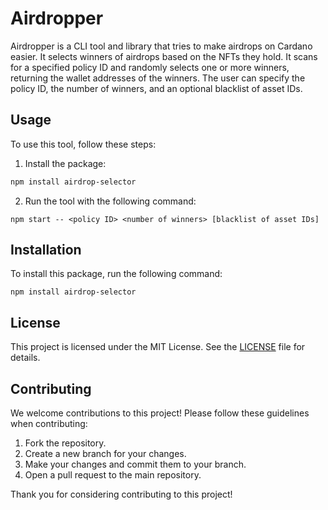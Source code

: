 # Airdropper

Airdropper is a CLI tool and library that tries to make airdrops on Cardano easier. It selects winners of airdrops based on the NFTs they hold. It scans for a specified policy ID and randomly selects one or more winners, returning the wallet addresses of the winners. The user can specify the policy ID, the number of winners, and an optional blacklist of asset IDs.

## Usage

To use this tool, follow these steps:

1. Install the package:

```bash
npm install airdrop-selector
```

2. Run the tool with the following command:

```
npm start -- <policy ID> <number of winners> [blacklist of asset IDs]
```

## Installation

To install this package, run the following command:

```
npm install airdrop-selector
```

## License

This project is licensed under the MIT License. See the [LICENSE](LICENSE) file for details.

## Contributing

We welcome contributions to this project! Please follow these guidelines when contributing:

1. Fork the repository.
2. Create a new branch for your changes.
3. Make your changes and commit them to your branch.
4. Open a pull request to the main repository.

Thank you for considering contributing to this project!